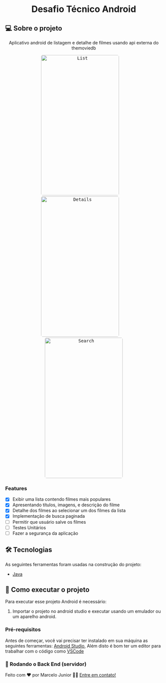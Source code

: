 <h1 align="center">
  Desafio Técnico Android
</h1>

## 💻 Sobre o projeto
<p align="center">Aplicativo android de listagem e detalhe de filmes usando api externa do themoviedb</p>


<p align="center">
  <kbd>
    <img width="250" style="border-radius: 5px" height="450" src="https://imgur.com/PRu9Kja.gif" alt="List">
  </kbd>
  &nbsp;&nbsp;&nbsp;&nbsp;
  <kbd>
    <img width="250" style="border-radius: 5px" height="450" src="https://imgur.com/7HaALPg.gif" alt="Details">
  </kbd>
  &nbsp;&nbsp;&nbsp;&nbsp;
  <kbd>
    <img width="250" style="border-radius: 5px" height="450" src="https://imgur.com/WbubDiM.gif" alt="Search">
  </kbd>
</p>

### Features

- [x] Exibir uma lista contendo filmes mais populares
- [x] Apresentando títulos, imagens, e descrição do filme
- [x] Detalhe dos filmes ao selecionar um dos filmes da lista
- [x] Implementação de busca paginada
- [ ] Permitir que usuário salve os filmes
- [ ] Testes Unitários
- [ ] Fazer a segurança da aplicação

## 🛠 Tecnologias

As seguintes ferramentas foram usadas na construção do projeto:

- [Java][java]


## 🚀 Como executar o projeto

Para executar esse projeto Android é necessário:

1. Importar o projeto no android studio e executar usando um emulador ou um aparelho android.

### Pré-requisitos

Antes de começar, você vai precisar ter instalado em sua máquina as seguintes ferramentas:
[Android Studio][android],
Além disto é bom ter um editor para trabalhar com o código como [VSCode][vscode]

### 🎲 Rodando o Back End (servidor)


Feito com ❤️ por Marcelo Junior 👋🏽 [Entre em contato!](https://www.linkedin.com/in/mgjunior/)

[java]: https://java.com/pt-BR/
[vscode]: https://code.visualstudio.com/
[android]: https://developer.android.com/

